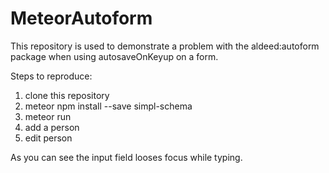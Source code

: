 # MeteorAutoform

This repository is used to demonstrate a problem with the aldeed:autoform package when using autosaveOnKeyup on a form.

Steps to reproduce:
1. clone this repository
2. meteor npm install --save simpl-schema
3. meteor run
4. add a person
5. edit person

As you can see the input field looses focus while typing.
